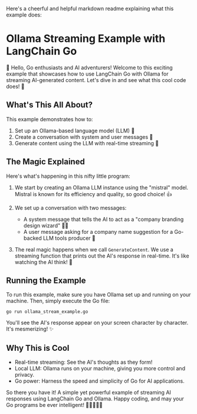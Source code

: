 Here's a cheerful and helpful markdown readme explaining what this example does:

# Ollama Streaming Example with LangChain Go

👋 Hello, Go enthusiasts and AI adventurers! Welcome to this exciting example that showcases how to use LangChain Go with Ollama for streaming AI-generated content. Let's dive in and see what this cool code does! 🚀

## What's This All About?

This example demonstrates how to:

1. Set up an Ollama-based language model (LLM) 🤖
2. Create a conversation with system and user messages 💬
3. Generate content using the LLM with real-time streaming 🌊

## The Magic Explained

Here's what's happening in this nifty little program:

1. We start by creating an Ollama LLM instance using the "mistral" model. Mistral is known for its efficiency and quality, so good choice! 👍

2. We set up a conversation with two messages:
   - A system message that tells the AI to act as a "company branding design wizard" 🧙‍♂️
   - A user message asking for a company name suggestion for a Go-backed LLM tools producer 🏢

3. The real magic happens when we call `GenerateContent`. We use a streaming function that prints out the AI's response in real-time. It's like watching the AI think! 🤯

## Running the Example

To run this example, make sure you have Ollama set up and running on your machine. Then, simply execute the Go file:

```
go run ollama_stream_example.go
```

You'll see the AI's response appear on your screen character by character. It's mesmerizing! ✨

## Why This is Cool

- Real-time streaming: See the AI's thoughts as they form!
- Local LLM: Ollama runs on your machine, giving you more control and privacy.
- Go power: Harness the speed and simplicity of Go for AI applications.

So there you have it! A simple yet powerful example of streaming AI responses using LangChain Go and Ollama. Happy coding, and may your Go programs be ever intelligent! 🎉👩‍💻👨‍💻